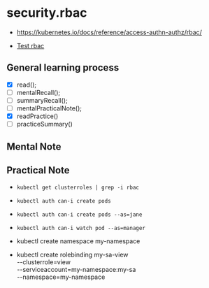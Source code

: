 # security.rbac 
- https://kubernetes.io/docs/reference/access-authn-authz/rbac/

- [Test rbac](https://www.yld.io/blog/testing-kubernetes-rbac/)
 ## General learning process 
 - [x] read();
 - [ ] mentalRecall();
 - [ ] summaryRecall();
 - [ ] mentalPracticalNote();
 - [x] readPractice() 
 - [ ] practiceSummary() 
 ## Mental Note 

 ## Practical Note
- `kubectl get clusterroles | grep -i rbac`
- `kubectl auth can-i create pods`
- `kubectl auth can-i create pods --as=jane`
- `kubectl auth can-i watch pod --as=manager`
- kubectl create namespace my-namespace

- kubectl create rolebinding my-sa-view \
  --clusterrole=view \
  --serviceaccount=my-namespace:my-sa \
  --namespace=my-namespace
  
